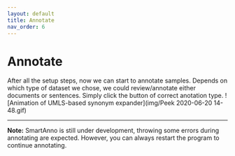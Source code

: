 ```yaml
---
layout: default
title: Annotate
nav_order: 6
---
```

# Annotate
After all the setup steps, now we can start to annotate samples. Depends on which type of dataset we chose, we could 
review/annotate either documents or sentences. Simply click the button of correct anotation type.
![Animation of UMLS-based synonym expander](img/Peek 2020-06-20 14-48.gif)

___

**Note:** SmartAnno is still under development, throwing some errors during annotating are expected. However, you can 
always restart the program to continue annotating.